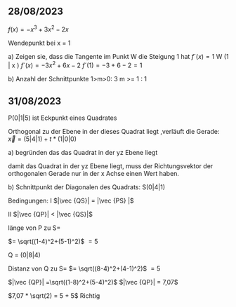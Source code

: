 
## 28/08/2023
$f(x) = -x^3+3x^2-2x$

Wendepunkt bei x = 1

a) Zeigen sie, dass die Tangente im Punkt W die Steigung 1 hat
$f´(x) = 1$
W (1 | x )
$f´(x) = -3x^2 + 6x - 2$
$f´(1) = -3+6-2 = 1$

b)
Anzahl der Schnittpunkte
1>m>0: 3
m >= 1 : 1

## 31/08/2023

P(0|1|5)
ist Eckpunkt eines Quadrates

Orthogonal zu der Ebene in der dieses Quadrat liegt ,verläuft die Gerade:
$\vec x = (5|4|1) + t * (1|0|0)$

a)
begründen das das Quadrat in der yz Ebene liegt

damit das Quadrat in der yz Ebene liegt, muss der Richtungsvektor der orthogonalen Gerade nur in der x Achse einen Wert haben.

b)
Schnittpunkt der Diagonalen des Quadrats:
S(0|4|1)


Bedingungen:
I $|\vec {QS}| = |\vec {PS} |$

II $|\vec {QP}| < |\vec {QS}|$


länge von P zu S=

$= \sqrt((1-4)^2+(5-1)^2)$
$= 5$

Q = (0|8|4)

Distanz von Q zu S=
$= \sqrt((8-4)^2+(4-1)^2)$
$=5$


$|\vec {QP}| =\sqrt((1-8)^2+(5-4)^2)$
$|\vec {QP}| = 7,07$

$7,07 * \sqrt(2) = 5 + 5$
Richtig
